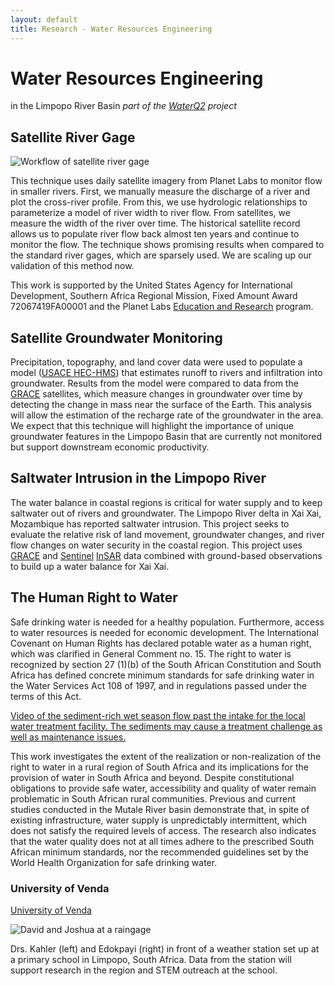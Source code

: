 ```yaml
---
layout: default
title: Research - Water Resources Engineering
---
```

# Water Resources Engineering  
in the Limpopo River Basin *part of the [WaterQ2](http://www.duq.edu/limpopo) project*  

## Satellite River Gage  
![Workflow of satellite river gage](https://duq.box.com/shared/static/y4s773kn5d5i315zbsn69v45m6cld8ns.jpeg)  

This technique uses daily satellite imagery from Planet Labs to monitor flow in smaller rivers.  First, we manually measure the discharge of a river and plot the cross-river profile.  From this, we use hydrologic relationships to parameterize a model of river width to river flow.  From satellites, we measure the width of the river over time.  The historical satellite record allows us to populate river flow back almost ten years and continue to monitor the flow.  The technique shows promising results when compared to the standard river gages, which are sparsely used.  We are scaling up our validation of this method now.  

This work is supported by the United States Agency for International Development, Southern Africa Regional Mission, Fixed Amount Award 72067419FA00001 and the Planet Labs [Education and Research](https://www.planet.com/markets/education-and-research/) program.

## Satellite Groundwater Monitoring  
Precipitation, topography, and land cover data were used to populate a model ([USACE HEC-HMS](https://www.hec.usace.army.mil/software/hec-hms/)) that estimates runoff to rivers and infiltration into groundwater.  Results from the model were compared to data from the [GRACE](https://grace.jpl.nasa.gov/) satellites, which measure changes in groundwater over time by detecting the change in mass near the surface of the Earth.  This analysis will allow the estimation of the recharge rate of the groundwater in the area.  We expect that this technique will highlight the importance of unique groundwater features in the Limpopo Basin that are currently not monitored but support downstream economic productivity.  

## Saltwater Intrusion in the Limpopo River
The water balance in coastal regions is critical for water supply and to keep saltwater out of rivers and groundwater.  The Limpopo River delta in Xai Xai, Mozambique has reported saltwater intrusion.  This project seeks to evaluate the relative risk of land movement, groundwater changes, and river flow changes on water security in the coastal region.  This project uses [GRACE](https://grace.jpl.nasa.gov/) and [Sentinel](https://sentinels.copernicus.eu/web/sentinel/missions/sentinel-1) [InSAR](https://asf.alaska.edu) data combined with ground-based observations to build up a water balance for Xai Xai.  

## The Human Right to Water  
Safe drinking water is needed for a healthy population.  Furthermore, access to water resources is needed for economic development.  The International Covenant on Human Rights has declared potable water as a human right, which was clarified in General Comment no. 15.  The right to water is recognized by section 27 (1)(b) of the South African Constitution and South Africa has defined concrete minimum standards for safe drinking water in the Water Services Act 108 of 1997, and in regulations passed under the terms of this Act.  

[Video of the sediment-rich wet season flow past the intake for the local water treatment facility.  The sediments may cause a treatment challenge as well as maintenance issues.](https://youtu.be/TaOFtahfC1Q)  

This work investigates the extent of the realization or non-realization of the right to water in a rural region of South Africa and its implications for the provision of water in South Africa and beyond.  Despite constitutional obligations to provide safe water, accessibility and quality of water remain problematic in South African rural communities.  Previous and current studies conducted in the Mutale River basin demonstrate that, in spite of existing infrastructure, water supply is unpredictably intermittent, which does not satisfy the required levels of access. The research also indicates that the water quality does not at all times adhere to the prescribed South African minimum standards, nor the recommended guidelines set by the World Health Organization for safe drinking water.  

### University of Venda  
[University of Venda](http://www.univen.ac.za)  

![David and Joshua at a raingage](https://duq.box.com/shared/static/8ujeef6twd1z4wt8uwun1ciovsr3e82n.jpg)  

Drs. Kahler (left) and Edokpayi (right) in front of a weather station set up at a primary school in Limpopo, South Africa.  Data from the station will support research in the region and STEM outreach at the school.  
